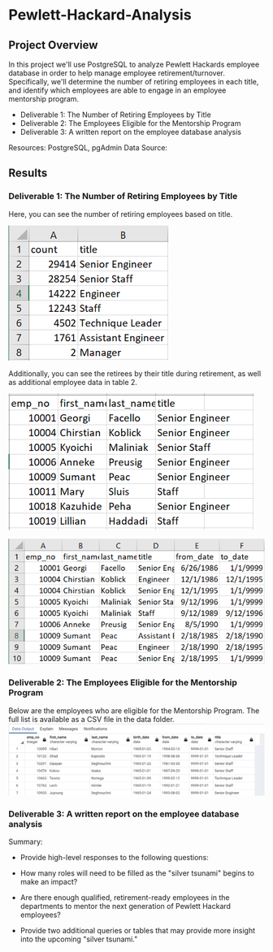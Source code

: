 # Pewlett-Hackard-Analysis

## Project Overview
In this project we'll use PostgreSQL to analyze Pewlett Hackards employee database in order to help manage employee retirement/turnover. Specifically, we'll determine the number of retiring employees in each title, and identify which employees are able to engage in an employee mentorship program.

- Deliverable 1: The Number of Retiring Employees by Title
- Deliverable 2: The Employees Eligible for the Mentorship Program
- Deliverable 3: A written report on the employee database analysis

Resources: PostgreSQL, pgAdmin
Data Source: 

## Results

### Deliverable 1: The Number of Retiring Employees by Title

Here, you can see the number of retiring employees based on title.

![](retiring_titles.PNG)


Additionally, you can see the retirees by their title during retirement, as well as additional employee data in table 2.

![](unique_titles.PNG)

![](retirement_titles.PNG)



### Deliverable 2: The Employees Eligible for the Mentorship Program

Below are the employees who are eligible for the Mentorship Program. The full list is available as a CSV file in the data folder.
![](SQL2.PNG)

### Deliverable 3: A written report on the employee database analysis
Summary: 
- Provide high-level responses to the following questions:
- How many roles will need to be filled as the "silver tsunami" begins to make an impact?
- Are there enough qualified, retirement-ready employees in the departments to mentor the next generation of Pewlett Hackard employees?

- Provide two additional queries or tables that may provide more insight into the upcoming "silver tsunami."
